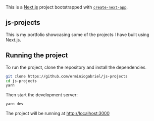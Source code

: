 This is a [Next.js](https://nextjs.org/) project bootstrapped with [`create-next-app`](https://github.com/vercel/next.js/tree/canary/packages/create-next-app).

## js-projects

This is my portfolio showcasing some of the projects I have built using Next.js.

## Running the project

To run the project, clone the repository and install the dependencies.

```bash
git clone https://github.com/erminiogabriel/js-projects
cd js-projects
yarn
```

Then start the development server:

```bash
yarn dev
```

The project will be running at [http://localhost:3000](http://localhost:3000)